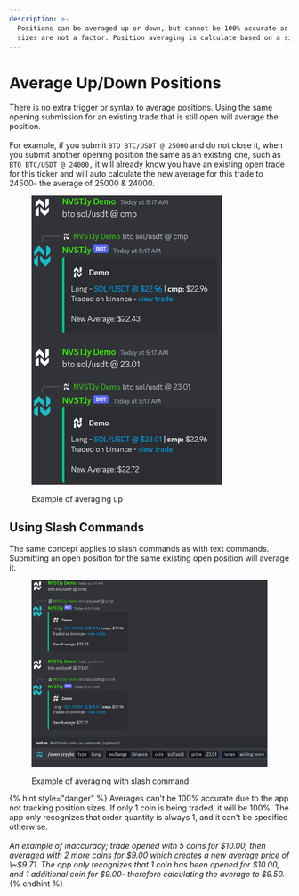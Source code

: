 ```yaml
---
description: >-
  Positions can be averaged up or down, but cannot be 100% accurate as position
  sizes are not a factor. Position averaging is calculate based on a single coin
---
```


# Average Up/Down Positions

There is no extra trigger or syntax to average positions. Using the same opening submission for an existing trade that is still open will average the position.\
\
For example, if you submit `BTO BTC/USDT @ 25000` and do not close it, when you submit  another opening position the same as an existing one, such as `BTO BTC/USDT @ 24000,` it will already know you have an existing open trade for this ticker and will auto calculate the new average for this trade to 24500- the average of 25000 & 24000.

<figure><img src="../.gitbook/assets/image (2) (1) (1) (1).png" alt=""><figcaption><p>Example of averaging up</p></figcaption></figure>

## Using Slash Commands

The same concept applies to slash commands as with text commands. Submitting an open position for the same existing open position will average it.

<figure><img src="../.gitbook/assets/image (1) (1) (1) (1) (1).png" alt=""><figcaption><p>Example of averaging with slash command</p></figcaption></figure>



{% hint style="danger" %}
Averages can't be 100% accurate due to the app not tracking position sizes. If only 1 coin is being traded, it will be 100%. The app only recognizes that order quantity is always 1, and it can't be specified otherwise. \
\
_An example of inaccuracy; trade opened with 5 coins for $10.00, then averaged with 2 more coins for $9.00 which creates a new average price of \~$9.71. The app only recognizes that 1 coin has been opened for $10.00, and 1 additional coin for $9.00- therefore calculating the average to $9.50._
{% endhint %}
